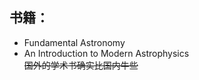 ## 书籍：  
- Fundamental Astronomy  
- An Introduction to Modern Astrophysics  
<del>国外的学术书确实比国内牛些</del>